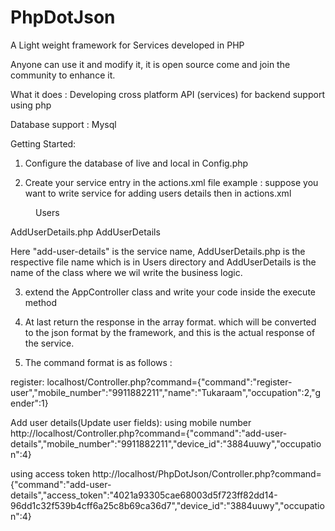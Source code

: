 # PhpDotJson
A Light weight framework for Services developed in PHP

Anyone can use it and modify it, it is open source come and join the community to enhance it.

What it does : Developing cross platform API (services) for backend support using php

Database support : Mysql

Getting Started:

1. Configure the database of live and local in Config.php

2. Create your service entry in the actions.xml file
example : suppose you want to write service for adding users details then in actions.xml 
  <add-user-details>
        <dir>Users</dir>
        <file>AddUserDetails.php</file>
        <class>AddUserDetails</class>
    </add-user-details>
    
Here "add-user-details" is the service name, AddUserDetails.php is the respective file name which is in Users directory
and AddUserDetails is the name of the class where we wil write the business logic.

3. extend the AppController class and write your code inside the execute method

4. At last return the response in the array format. which will be converted to the json format by the framework, and 
this is the actual response of the service.


5. The command format is as follows :


register:
localhost/Controller.php?command={"command":"register-user","mobile_number":"9911882211","name":"Tukaraam","occupation":2,"gender":1}


Add user details(Update user fields):
using mobile number
http://localhost/Controller.php?command={"command":"add-user-details","mobile_number":"9911882211","device_id":"3884uuwy","occupation":4}

using access token
http://localhost/PhpDotJson/Controller.php?command={"command":"add-user-details","access_token":"4021a93305cae68003d5f723ff82dd14-96dd1c32f539b4cff6a25c8b69ca36d7","device_id":"3884uuwy","occupation":4}
